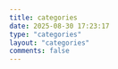 ```yaml
---
title: categories
date: 2025-08-30 17:23:17
type: "categories"
layout: "categories"
comments: false
---
```

